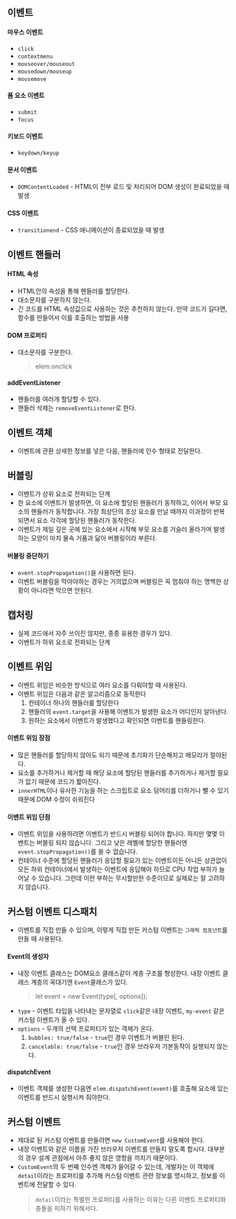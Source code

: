 ## 이벤트

#### 마우스 이벤트

- `click`
- `contextmenu`
- `mouseover/mouseout`
- `mousedown/mouseup`
- `mousemove`

#### 폼 요소 이벤트

- `submit`
- `focus`

#### 키보드 이벤트

- `keydown/keyup`

#### 문서 이벤트

- `DOMContentLoaded` - HTML이 전부 로드 및 처리되어 DOM 생성이 완료되었을 때 발생

#### CSS 이벤트

- `transitionend` - CSS 애니메이션이 종료되었을 때 발생

## 이벤트 핸들러

#### HTML 속성

- HTML안의 속성을 통해 핸들러를 할당한다.
- 대소문자를 구분하지 않는다.
- 긴 코드를 HTML 속성값으로 사용하는 것은 추천하지 않는다. 만약 코드가 길다면, 함수를 만들어서 이를 호출하는 방법을 사용

#### DOM 프로퍼티

- 대소문자를 구분한다.
  > elem.onclick

#### addEventListener

- 핸들러를 여러개 할당할 수 있다.
- 핸들러 삭제는 `removeEventListener`로 한다.

## 이벤트 객체

- 이벤트에 관환 상세한 정보를 넣은 다음, 핸들러에 인수 형태로 전달한다.

## 버블링

- 이벤트가 상위 요소로 전파되는 단계
- 한 요소에 이벤트가 발생하면, 이 요소에 할당된 핸들러가 동작하고, 이어서 부모 요소의 핸들러가 동작합니다. 가장 최상단의 조상 요소를 만날 때까지 이과정이 반복되면서 요소 각각에 할당된 핸들러가 동작한다.
- 이벤트가 제일 깊은 곳에 있는 요소에서 시작해 부모 요소를 거슬러 올라가며 발생하는 모양이 마치 물속 거품과 닮아 버블링이라 부른다.

#### 버블링 중단하기

- `event.stopPropagation()`을 사용하면 된다.
- 이벤트 버블링을 막아야하는 경우는 거의없으며 버블링은 꼭 멈춰야 하는 명백한 상황이 아니라면 막으면 안된다.

## 캡처링

- 실제 코드에서 자주 쓰이진 않지만, 종종 유용한 경우가 있다.
- 이벤트가 하위 요소로 전파되는 단계

## 이벤트 위임

- 이벤트 위임은 비슷한 방식으로 여러 요소를 다뤄야할 때 사용된다.
- 이벤트 위임은 다음과 같은 알고리즘으로 동작한다
  1. 컨테이너 하나의 핸들러를 할당한다
  2. 핸들러의 `event.target`을 사용해 이벤트가 발생한 요소가 어디인지 알아낸다.
  3. 원하는 요소에서 이벤트가 발생했다고 확인되면 이벤트를 핸들링한다.

#### 이벤트 위임 장점

- 많은 핸들러를 할당하지 않아도 되기 때문에 초기화가 단순해지고 메모리가 절야된다.
- 요소를 추가하거나 제거할 때 해당 요소에 할당된 핸들러를 추가하거나 제거할 필요가 없기 때문에 코드가 짧아진다.
- `innerHTML`이나 유사한 기능을 하는 스크립트로 요소 덩어리를 더하거나 뺄 수 있기 때문에 DOM 수정이 쉬워진다

#### 이벤트 위임 단점

- 이벤트 위임을 사용하려면 이벤트가 반드시 버블링 되어야 합니다. 하지만 몇몇 이벤트는 버블링 되지 않습니다. 그리고 낮은 레벨에 할당한 핸들러엔 `event.stopPropagation()`를 쓸 수 없습니다.
- 컨테이너 수준에 할당된 핸들러가 응답할 필요가 있는 이벤트이든 아니든 상관없이 모든 하위 컨테이너에서 발생하는 이벤트에 응답해야 하므로 CPU 작업 부하가 늘어날 수 있습니다. 그런데 이런 부하는 무시할만한 수준이므로 실제로는 잘 고려하지 않습니다.

## 커스텀 이벤트 디스패치

- 이벤트를 직접 만들 수 있으며, 이렇게 직접 만든 커스텀 이벤트는 `그래픽 컴포넌트`를 만들 때 사용된다.

#### Event의 생성자

- 내장 이벤트 클래스는 DOM요소 클래스같이 계층 구조를 형성한다. 내장 이벤트 클래스 계층의 꼭대기엔 `Event`클래스가 있다.
  > let event = new Event(type[, options]);
- `type` - 이벤트 타입을 나타내는 문자열로 `click`같은 내장 이벤트, `my-event` 같은 커스텀 이벤트가 올 수 있다.
- `options` - 두개의 선택 프로퍼티가 있는 객체가 온다.
  1. `bubbles: true/false` - `true`인 경우 이벤트가 버블린 된다.
  2. `cancelable: true/false` - `true`인 경우 브라우저 기본동작이 실행되지 않는다.

#### dispatchEvent

- 이벤트 객체를 생성한 다음엔 `elem.dispatchEvent(event)`를 호출해 요소에 있는 이벤트를 반드시 실행시켜 줘야한다.

## 커스텀 이벤트

- 제대로 된 커스텀 이벤트를 만들려면 `new CustomEvent`를 사용해야 한다.
- 내장 이벤트와 같은 이름을 가진 브라우저 이벤트를 만들지 말도록 합시다. 대부분의 경우 설계 관점에서 아주 좋지 않은 영항을 끼치기 때문이다.
- `CustomEvent`의 두 번째 인수엔 객체가 들어갈 수 있는데, 개발자는 이 객체에 `detail`이라는 프로퍼티를 추가해 커스텀 이벤트 관련 정보를 명시하고, 정보를 이벤트에 전달할 수 있다.
  > `detail`이라는 특별한 프로퍼티를 사용하는 이유는 다른 이벤트 프로퍼티와 충돌을 피하기 위해서다.
